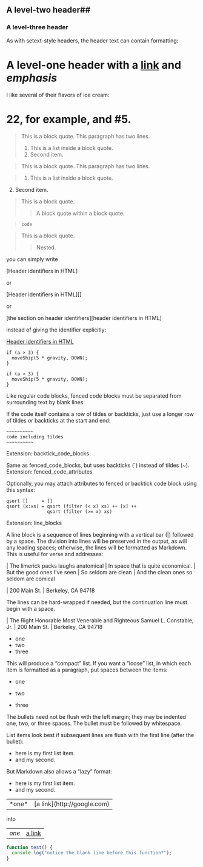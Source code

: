 ## A level-two header##

### A level-three header ###

As with setext-style headers, the header text can contain formatting:

# A level-one header with a [link](/C:\enterprise\pandoc-2.2.3.2\test\markdown.md) and *emphasis*

I like several of their flavors of ice cream:
# 22, for example, and #5.


> This is a block quote. This
> paragraph has two lines.
>
> 1. This is a list inside a block quote.
> 2. Second item.


> This is a block quote. This
paragraph has two lines.


> 1. This is a list inside a block quote.
2. Second item.

> This is a block quote.
>
> > A block quote within a block quote.

>     code


> This is a block quote.
>> Nested.

you can simply write

[Header identifiers in HTML]

or

[Header identifiers in HTML][]

or

[the section on header identifiers][header identifiers in
HTML]

instead of giving the identifier explicitly:

[Header identifiers in HTML](#header-identifiers-in-html)


    if (a > 3) {
      moveShip(5 * gravity, DOWN);
    }
	
	
~~~~~~~
if (a > 3) {
  moveShip(5 * gravity, DOWN);
}
~~~~~~~

Like regular code blocks, fenced code blocks must be separated from surrounding text by blank lines.

If the code itself contains a row of tildes or backticks, just use a longer row of tildes or backticks at the start and end:

~~~~~~~~~~~~~~~~
~~~~~~~~~~
code including tildes
~~~~~~~~~~
~~~~~~~~~~~~~~~~

Extension: backtick_code_blocks

Same as fenced_code_blocks, but uses backticks (`) instead of tildes (~).
Extension: fenced_code_attributes

Optionally, you may attach attributes to fenced or backtick code block using this syntax:

~~~~ {#mycode .haskell .numberLines startFrom="100"}
qsort []     = []
qsort (x:xs) = qsort (filter (< x) xs) ++ [x] ++
               qsort (filter (>= x) xs)
~~~~~~~~~~~~~~~~~~~~~~~~~~~~~~~~~~~~~~~~~~~~~~~~~
	
	
Extension: line_blocks

A line block is a sequence of lines beginning with a vertical bar (|) followed by a space. The division into lines will be preserved in the output, as will any leading spaces; otherwise, the lines will be formatted as Markdown. This is useful for verse and addresses:

| The limerick packs laughs anatomical
| In space that is quite economical.
|    But the good ones I've seen
|    So seldom are clean
| And the clean ones so seldom are comical

| 200 Main St.
| Berkeley, CA 94718

The lines can be hard-wrapped if needed, but the continuation line must begin with a space.

| The Right Honorable Most Venerable and Righteous Samuel L.
  Constable, Jr.
| 200 Main St.
| Berkeley, CA 94718


* one
* two
* three

This will produce a “compact” list. If you want a “loose” list, in which each item is formatted as a paragraph, put spaces between the items:

* one

* two

* three

The bullets need not be flush with the left margin; they may be indented one, two, or three spaces. The bullet must be followed by whitespace.

List items look best if subsequent lines are flush with the first line (after the bullet):

* here is my first
  list item.
* and my second.

But Markdown also allows a “lazy” format:

* here is my first
list item.
* and my second.	

<table>
<tr>
<td>*one*</td>
<td>[a link](http://google.com)</td>
</tr>
</table>

into

<table>
<tr>
<td><em>one</em></td>
<td><a href="http://google.com">a link</a></td>
</tr>
</table>

<!-- comment -->

```javascript
function test() {
  console.log("notice the blank line before this function?");
}
```

